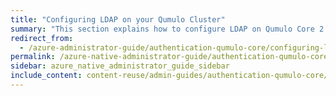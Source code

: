 ```yaml
---
title: "Configuring LDAP on your Qumulo Cluster"
summary: "This section explains how to configure LDAP on Qumulo Core 2.12.1 (and higher)."
redirect_from:
  - /azure-administrator-guide/authentication-qumulo-core/configuring-ldap.html
permalink: /azure-native-administrator-guide/authentication-qumulo-core/configuring-ldap.html
sidebar: azure_native_administrator_guide_sidebar
include_content: content-reuse/admin-guides/authentication-qumulo-core/configuring-ldap.md
---
```


